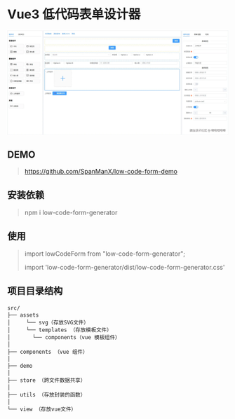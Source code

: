 # Vue3 低代码表单设计器

![1.webp](public/1.webp)

## DEMO
> https://github.com/SpanManX/low-code-form-demo

## 安装依赖
> npm i low-code-form-generator

## 使用
> import lowCodeForm from "low-code-form-generator";
>
> import 'low-code-form-generator/dist/low-code-form-generator.css'

## 项目目录结构
```
src/
├── assets
│     └── svg（存放SVG文件）
│     └── templates （存放模板文件）
│       └── components（vue 模板组件）
│
├── components （vue 组件）
│
├── demo
│
├── store （跨文件数据共享）
│
├── utils （存放封装的函数）
│
└── view （存放vue文件）
```
